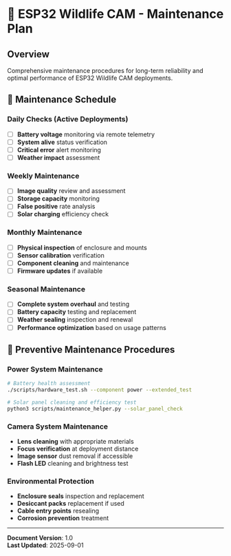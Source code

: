 # 🔧 ESP32 Wildlife CAM - Maintenance Plan

## Overview
Comprehensive maintenance procedures for long-term reliability and optimal performance of ESP32 Wildlife CAM deployments.

## 📅 Maintenance Schedule

### Daily Checks (Active Deployments)
- [ ] **Battery voltage** monitoring via remote telemetry
- [ ] **System alive** status verification
- [ ] **Critical error** alert monitoring
- [ ] **Weather impact** assessment

### Weekly Maintenance
- [ ] **Image quality** review and assessment
- [ ] **Storage capacity** monitoring
- [ ] **False positive** rate analysis
- [ ] **Solar charging** efficiency check

### Monthly Maintenance
- [ ] **Physical inspection** of enclosure and mounts
- [ ] **Sensor calibration** verification
- [ ] **Component cleaning** and maintenance
- [ ] **Firmware updates** if available

### Seasonal Maintenance
- [ ] **Complete system overhaul** and testing
- [ ] **Battery capacity** testing and replacement
- [ ] **Weather sealing** inspection and renewal
- [ ] **Performance optimization** based on usage patterns

## 🔧 Preventive Maintenance Procedures

### Power System Maintenance
```bash
# Battery health assessment
./scripts/hardware_test.sh --component power --extended_test

# Solar panel cleaning and efficiency test
python3 scripts/maintenance_helper.py --solar_panel_check
```

### Camera System Maintenance
- **Lens cleaning** with appropriate materials
- **Focus verification** at deployment distance
- **Image sensor** dust removal if accessible
- **Flash LED** cleaning and brightness test

### Environmental Protection
- **Enclosure seals** inspection and replacement
- **Desiccant packs** replacement if used
- **Cable entry points** resealing
- **Corrosion prevention** treatment

---

**Document Version**: 1.0  
**Last Updated**: 2025-09-01